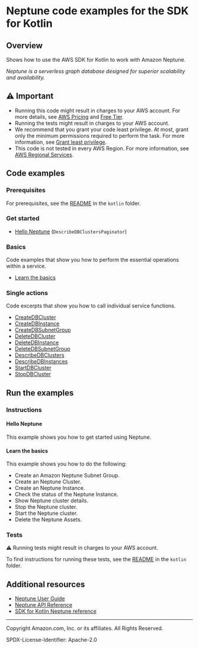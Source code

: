 # Neptune code examples for the SDK for Kotlin

## Overview

Shows how to use the AWS SDK for Kotlin to work with Amazon Neptune.

<!--custom.overview.start-->
<!--custom.overview.end-->

_Neptune is a serverless graph database designed for superior scalability and availability._

## ⚠ Important

* Running this code might result in charges to your AWS account. For more details, see [AWS Pricing](https://aws.amazon.com/pricing/) and [Free Tier](https://aws.amazon.com/free/).
* Running the tests might result in charges to your AWS account.
* We recommend that you grant your code least privilege. At most, grant only the minimum permissions required to perform the task. For more information, see [Grant least privilege](https://docs.aws.amazon.com/IAM/latest/UserGuide/best-practices.html#grant-least-privilege).
* This code is not tested in every AWS Region. For more information, see [AWS Regional Services](https://aws.amazon.com/about-aws/global-infrastructure/regional-product-services).

<!--custom.important.start-->
<!--custom.important.end-->

## Code examples

### Prerequisites

For prerequisites, see the [README](../../README.md#Prerequisites) in the `kotlin` folder.


<!--custom.prerequisites.start-->
<!--custom.prerequisites.end-->

### Get started

- [Hello Neptune](src/main/java/com/example/neptune/HelloNeptune.kt#L9) (`DescribeDBClustersPaginator`)


### Basics

Code examples that show you how to perform the essential operations within a service.

- [Learn the basics](src/main/java/com/example/neptune/scenerio/NeptuneScenario.kt)


### Single actions

Code excerpts that show you how to call individual service functions.

- [CreateDBCluster](src/main/java/com/example/neptune/scenerio/NeptuneScenario.kt#L546)
- [CreateDBInstance](src/main/java/com/example/neptune/scenerio/NeptuneScenario.kt#L510)
- [CreateDBSubnetGroup](src/main/java/com/example/neptune/scenerio/NeptuneScenario.kt#L583)
- [DeleteDBCluster](src/main/java/com/example/neptune/scenerio/NeptuneScenario.kt#L204)
- [DeleteDBInstance](src/main/java/com/example/neptune/scenerio/NeptuneScenario.kt#L275)
- [DeleteDBSubnetGroup](src/main/java/com/example/neptune/scenerio/NeptuneScenario.kt#L179)
- [DescribeDBClusters](src/main/java/com/example/neptune/scenerio/NeptuneScenario.kt#L400)
- [DescribeDBInstances](src/main/java/com/example/neptune/scenerio/NeptuneScenario.kt#L447)
- [StartDBCluster](src/main/java/com/example/neptune/scenerio/NeptuneScenario.kt#L344)
- [StopDBCluster](src/main/java/com/example/neptune/scenerio/NeptuneScenario.kt#L372)


<!--custom.examples.start-->
<!--custom.examples.end-->

## Run the examples

### Instructions


<!--custom.instructions.start-->
<!--custom.instructions.end-->

#### Hello Neptune

This example shows you how to get started using Neptune.


#### Learn the basics

This example shows you how to do the following:

- Create an Amazon Neptune Subnet Group.
- Create an Neptune Cluster.
- Create an Neptune Instance.
- Check the status of the Neptune Instance.
- Show Neptune cluster details.
- Stop the Neptune cluster.
- Start the Neptune cluster.
- Delete the Neptune Assets.

<!--custom.basic_prereqs.neptune_Scenario.start-->
<!--custom.basic_prereqs.neptune_Scenario.end-->


<!--custom.basics.neptune_Scenario.start-->
<!--custom.basics.neptune_Scenario.end-->


### Tests

⚠ Running tests might result in charges to your AWS account.


To find instructions for running these tests, see the [README](../../README.md#Tests)
in the `kotlin` folder.



<!--custom.tests.start-->
<!--custom.tests.end-->

## Additional resources

- [Neptune User Guide](https://docs.aws.amazon.com/neptune/latest/userguide/intro.html)
- [Neptune API Reference](https://docs.aws.amazon.com/neptune/latest/apiref/Welcome.html)
- [SDK for Kotlin Neptune reference](https://sdk.amazonaws.com/kotlin/api/latest/dynamodb/index.html)

<!--custom.resources.start-->
<!--custom.resources.end-->

---

Copyright Amazon.com, Inc. or its affiliates. All Rights Reserved.

SPDX-License-Identifier: Apache-2.0
